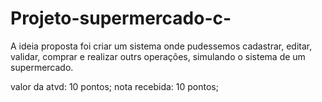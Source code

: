 # Projeto-supermercado-c-

A ideia proposta foi criar um sistema onde pudessemos cadastrar, editar, validar, comprar e realizar outrs operações, simulando o sistema de um supermercado.

valor da atvd: 10 pontos;
nota recebida: 10 pontos;